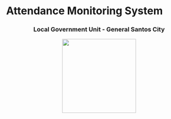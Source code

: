 <h1>Attendance Monitoring System</h1>

<h3 align="center">Local Government Unit - General Santos City</h3>

<p align="center">
    <img src="https://www.gensancemcdo.org/wp-content/uploads/2020/07/Gensan_logo_new-removebg-preview-removebg-preview.png" width="200" height="200">
</p>
